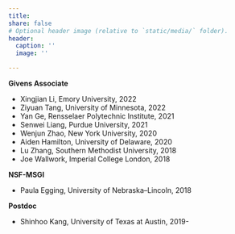 ```yaml
---
title:
share: false
# Optional header image (relative to `static/media/` folder).
header:
  caption: ''
  image: ''

---
```


**Givens Associate**
- Xingjian Li, Emory University, 2022
- Ziyuan Tang, University of Minnesota, 2022
- Yan Ge, Rensselaer Polytechnic Institute, 2021
- Senwei Liang, Purdue University, 2021
- Wenjun Zhao, New York University, 2020
- Aiden Hamilton, University of Delaware, 2020
- Lu Zhang, Southern Methodist University, 2018
- Joe Wallwork, Imperial College London, 2018

**NSF-MSGI**
- Paula Egging, University of Nebraska–Lincoln, 2018

**Postdoc**
- Shinhoo Kang, University of Texas at Austin, 2019-
